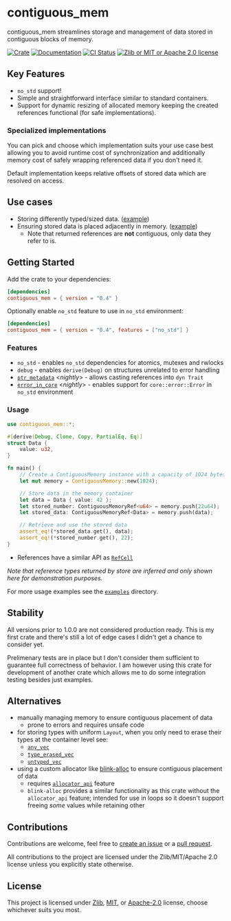 # contiguous_mem

contiguous_mem streamlines storage and management of data stored in contiguous
blocks of memory.

[![Crate](https://img.shields.io/crates/v/contiguous_mem?style=for-the-badge&logo=docs.rs)](https://crates.io/crates/contiguous_mem)
[![Documentation](https://img.shields.io/docsrs/contiguous-mem?style=for-the-badge&logo=rust)](https://docs.rs/contiguous-mem)
[![CI Status](https://img.shields.io/github/actions/workflow/status/Caellian/contiguous_mem/rust.yml?style=for-the-badge&logo=githubactions&logoColor=%23fff&label=CI)](https://github.com/Caellian/contiguous_mem/actions/workflows/rust.yml)
[![Zlib or MIT or Apache 2.0 license](https://img.shields.io/crates/l/contiguous-mem?style=for-the-badge)](https://github.com/Caellian/contiguous_mem#license)

## Key Features

- `no_std` support!
- Simple and straightforward interface similar to standard containers.
- Support for dynamic resizing of allocated memory keeping the created
  references functional (for safe implementations).

### Specialized implementations

You can pick and choose which implementation suits your use case best allowing
you to avoid runtime cost of synchronization and additionally memory cost of
safely wrapping referenced data if you don't need it.

Default implementation keeps relative offsets of stored data which are resolved
on access.

## Use cases

- Storing differently typed/sized data. ([example](./examples/default_impl.rs))
- Ensuring stored data is placed adjacently in memory. ([example](./examples/game_loading.rs))
  - Note that returned references are **not** contiguous, only data they refer
    to is.

## Getting Started

Add the crate to your dependencies:

```toml
[dependencies]
contiguous_mem = { version = "0.4" }
```

Optionally enable `no_std` feature to use in `no_std` environment:

```toml
[dependencies]
contiguous_mem = { version = "0.4", features = ["no_std"] }
```

### Features

- `no_std` - enables `no_std` dependencies for atomics, mutexes and rwlocks
- `debug` - enables `derive(Debug)` on structures unrelated to error handling
- [`ptr_metadata`](https://doc.rust-lang.org/beta/unstable-book/library-features/ptr-metadata.html)
  &lt;_nightly_&gt; - allows casting references into `dyn Trait`
- [`error_in_core`](https://dev-doc.rust-lang.org/stable/unstable-book/library-features/error-in-core.html)
  &lt;_nightly_&gt; - enables support for `core::error::Error` in `no_std`
  environment

### Usage

```rust
use contiguous_mem::*;

#[derive(Debug, Clone, Copy, PartialEq, Eq)]
struct Data {
    value: u32,
}

fn main() {
    // Create a ContiguousMemory instance with a capacity of 1024 bytes and 1-byte alignment
    let mut memory = ContiguousMemory::new(1024);

    // Store data in the memory container
    let data = Data { value: 42 };
    let stored_number: ContiguousMemoryRef<u64> = memory.push(22u64);
    let stored_data: ContiguousMemoryRef<Data> = memory.push(data);

    // Retrieve and use the stored data
    assert_eq!(*stored_data.get(), data);
    assert_eq!(*stored_number.get(), 22);
}
```

- References have a similar API as
  [`RefCell`](https://doc.rust-lang.org/stable/std/cell/struct.RefCell.html)

<cite>Note that reference types returned by store are inferred and only shown
here for demonstration purposes.</cite>

For more usage examples see the
[`examples`](https://github.com/Caellian/contiguous_mem/tree/trunk/examples)
directory.

## Stability

All versions prior to 1.0.0 are not considered production ready. This is my
first crate and there's still a lot of edge cases I didn't get a chance to
consider yet.

Prelimenary tests are in place but I don't consider them sufficient to guarantee
full correctness of behavior. I am however using this crate for development of
another crate which allows me to do some integration testing besides just
examples.

## Alternatives

- manually managing memory to ensure contiguous placement of data
  - prone to errors and requires unsafe code
- for storing types with uniform `Layout`, when you only need to erase their
  types at the container level see:
  - [`any_vec`](https://crates.io/crates/any_vec)
  - [`type_erased_vec`](https://crates.io/crates/type_erased_vec)
  - [`untyped_vec`](https://crates.io/crates/untyped_vec)
- using a custom allocator like
  [blink-alloc](https://crates.io/crates/blink-alloc) to ensure contiguous
  placement of data
  - requires [`allocator_api`](https://doc.rust-lang.org/beta/unstable-book/library-features/allocator-api.html)
    feature
  - `blink-alloc` provides a similar functionality as this crate without the
    `allocator_api` feature; intended for use in loops so it doesn't support
    freeing _some_ values while retaining other

## Contributions

Contributions are welcome, feel free to
[create an issue](https://github.com/Caellian/contiguous_mem/issues) or a
[pull request](https://github.com/Caellian/contiguous_mem/pulls).

All contributions to the project are licensed under the Zlib/MIT/Apache 2.0
license unless you explicitly state otherwise.

## License

This project is licensed under [Zlib](./LICENSE_ZLIB), [MIT](./LICENSE_MIT), or
[Apache-2.0](./LICENSE_APACHE) license, choose whichever suits you most.

